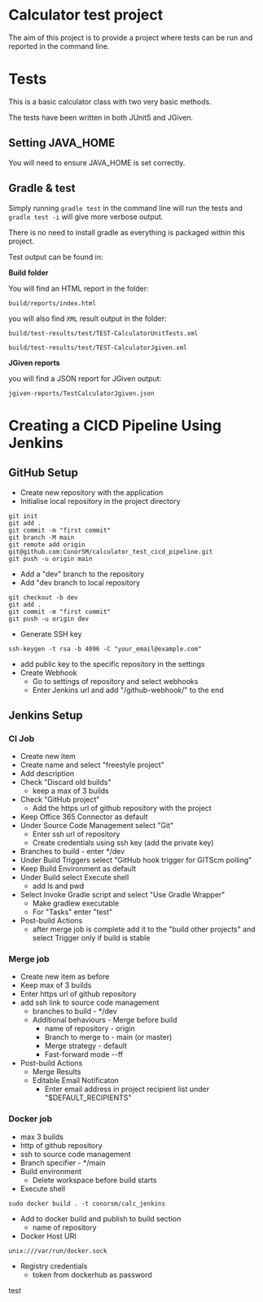 # Calculator test project

The aim of this project is to provide a project where tests can be run and reported in the command line.

# Tests

This is a basic calculator class with two very basic methods.

The tests have been written in both JUnit5 and JGiven.

## Setting JAVA_HOME

You will need to ensure JAVA_HOME is set correctly.

## Gradle & test

Simply running `gradle test` in the command line will run the tests and `gradle test -i` will give more verbose output.

There is no need to install gradle as everything is packaged within this project.

Test output can be found in:

**Build folder**

You will find an HTML report in the folder:

`build/reports/index.html`

you will also find `XML` result output in the folder:

`build/test-results/test/TEST-CalculatorUnitTests.xml`

`build/test-results/test/TEST-CalculatorJgiven.xml`

**JGiven reports**

you will find a JSON report for JGiven output:

`jgiven-reports/TestCalculatorJgiven.json`

# Creating a CICD Pipeline Using Jenkins

## GitHub Setup
- Create new repository with the application
- Initialise local repository in the project directory
```
git init
git add .
git commit -m "first commit"
git branch -M main
git remote add origin git@github.com:ConorSM/calculator_test_cicd_pipeline.git
git push -u origin main
```

- Add a "dev" branch to the repository
- Add "dev branch to local repository
```
git checkout -b dev
git add .
git commit -m "first commit"
git push -u origin dev
```
- Generate SSH key
```
ssh-keygen -t rsa -b 4096 -C "your_email@example.com"
```
- add public key to the specific repository in the settings
- Create Webhook
  - Go to settings of repository and select webhooks
  - Enter Jenkins url and add "/github-webhook/" to the end

## Jenkins Setup

### CI Job
- Create new item
- Create name and select "freestyle project"
- Add description
- Check "Discard old builds"
  - keep a max of 3 builds
- Check "GitHub project"
  - Add the https url of github repository with the project
- Keep Office 365 Connector as default
- Under Source Code Management select "Git"
  - Enter ssh url of repository
  - Create credentials using ssh key (add the private key)
- Branches to build - enter */dev 
- Under Build Triggers select "GitHub hook trigger for GITScm polling"
- Keep Build Environment as default
- Under Build select Execute shell
  - add ls and pwd
- Select Invoke Gradle script and select "Use Gradle Wrapper"
  - Make gradlew executable
  - For "Tasks" enter "test"
- Post-build Actions
  - after merge job is complete add it to the "build other projects" and select Trigger only if build is stable

### Merge job
- Create new item as before
- Keep max of 3 builds
- Enter https url of github repository
- add ssh link to source code management 
  - branches to build - */dev
  - Additional behaviours - Merge before build
    - name of repository - origin
    - Branch to merge to - main (or master)
    - Merge strategy - default
    - Fast-forward mode --ff
- Post-build Actions
  - Merge Results
  - Editable Email Notificaton
    - Enter email address in project recipient list under "$DEFAULT_RECIPIENTS"

### Docker job
- max 3 builds
- http of github repository
- ssh to source code management
- Branch specifier - */main
- Build environment
  - Delete workspace before build starts
- Execute shell
```
sudo docker build . -t conorsm/calc_jenkins
```
- Add to docker build and publish to build section
  - name of repository
- Docker Host URI
```
unix:///var/run/docker.sock
```
- Registry credentials
  - token from dockerhub as password

test